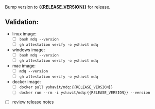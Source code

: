 Bump version to **{{RELEASE_VERSION}}** for release.

## Validation:

- linux image:
  - [ ] `bash mdq --version`
  - [ ] `gh attestation verify -o yshavit mdq`

- windows image:
    - [ ] `bash mdq --version`
    - [ ] `gh attestation verify -o yshavit mdq`

- mac image:
    - [ ] `mdq --version`
    - [ ] `gh attestation verify -o yshavit mdq`

- docker image:
    - [ ] `docker pull yshavit/mdq:{{RELEASE_VERSION}}`
    - [ ] `docker run --rm -i yshavit/mdq:{{RELEASE_VERSION}} --version`

- [ ] review release notes
 